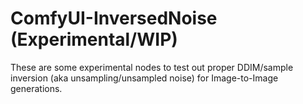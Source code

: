 # ComfyUI-InversedNoise (Experimental/WIP)

These are some experimental nodes to test out proper DDIM/sample inversion (aka unsampling/unsampled noise) for Image-to-Image generations.
